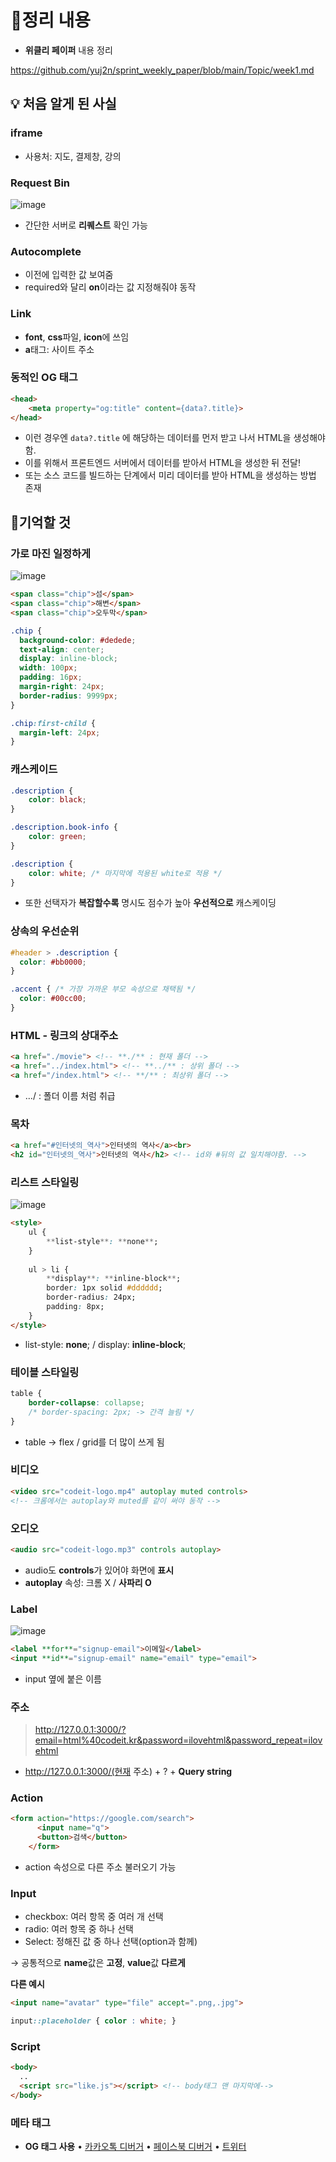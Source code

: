 # 📝정리 내용

- **위클리 페이퍼** 내용 정리

https://github.com/yuj2n/sprint_weekly_paper/blob/main/Topic/week1.md

## 💡 처음 알게 된 사실

### iframe

- 사용처: 지도, 결제창, 강의

### Request Bin

![image](https://github.com/user-attachments/assets/74a34dcb-9ff2-4bbf-9c16-a663edfcd088)


- 간단한 서버로 **리퀘스트** 확인 가능

### Autocomplete

- 이전에 입력한 값 보여줌
- required와 달리 **on**이라는 값 지정해줘야 동작

### Link

- **font**, **css**파일, **icon**에 쓰임
- **a**태그: 사이트 주소

### 동적인 OG 태그

```html
<head>
    <meta property="og:title" content={data?.title}>
</head>
```

- 이런 경우엔 `data?.title` 에 해당하는 데이터를 먼저 받고 나서 HTML을 생성해야 함.
- 이를 위해서 프론트엔드 서버에서 데이터를 받아서 HTML을 생성한 뒤 전달!
- 또는 소스 코드를 빌드하는 단계에서 미리 데이터를 받아 HTML을 생성하는 방법 존재

## 📌기억할 것

### 가로 마진 일정하게

![image](https://github.com/user-attachments/assets/f8051b66-573a-42ca-b519-84d7ca385229)


```html
<span class="chip">섬</span>
<span class="chip">해변</span>
<span class="chip">오두막</span>
```

```css
.chip {
  background-color: #dedede;
  text-align: center;
  display: inline-block;
  width: 100px;
  padding: 16px;
  margin-right: 24px;
  border-radius: 9999px;
}

.chip:first-child {
  margin-left: 24px;
}
```

### 캐스케이드

```css
.description {
	color: black;
}

.description.book-info {
	color: green;
}

.description {
	color: white; /* 마지막에 적용된 white로 적용 */
}
```

- 또한 선택자가 **복잡할수록** 명시도 점수가 높아 **우선적으로** 캐스케이딩

### 상속의 우선순위

```css
#header > .description {
  color: #bb0000;
}

.accent { /* 가장 가까운 부모 속성으로 채택됨 */
  color: #00cc00;
}
```

### HTML - 링크의 상대주소

```html
<a href="./movie"> <!-- **./** : 현재 폴더 -->
<a href="../index.html"> <!-- **../** : 상위 폴더 -->
<a href="/index.html"> <!-- **/** : 최상위 폴더 -->
```

- …/ : 폴더 이름 처럼 취급

### 목차

```html
<a href="#인터넷의_역사">인터넷의 역사</a><br>
<h2 id="인터넷의_역사">인터넷의 역사</h2> <!-- id와 #뒤의 값 일치해야함. -->
```

### 리스트 스타일링

![image](https://github.com/user-attachments/assets/91c26dd8-afcc-4ff8-946f-9a4a442b1ace)


```html
<style>
	ul {
		**list-style**: **none**;
	}
	
	ul > li {
		**display**: **inline-block**;
		border: 1px solid #dddddd;
		border-radius: 24px;
		padding: 8px;
	}
</style>
```

- list-style: **none**; / display: **inline-block**;

### 테이블 스타일링

```css
table {
	border-collapse: collapse; 
	/* border-spacing: 2px; -> 간격 늘림 */
}
```

- table → flex / grid를 더 많이 쓰게 됨

### 비디오

```html
<video src="codeit-logo.mp4" autoplay muted controls>
<!-- 크롬에서는 autoplay와 muted를 같이 써야 동작 -->
```

### 오디오

```html
<audio src="codeit-logo.mp3" controls autoplay>
```

- audio도 **controls**가 있어야 화면에 **표시**
- **autoplay** 속성: 크롬 X / **사파리 O**

### Label

![image](https://github.com/user-attachments/assets/448c40e1-5632-4683-80e5-896dae556ed2)


```html
<label **for**="signup-email">이메일</label>
<input **id**="signup-email" name="email" type="email">
```

- input 옆에 붙은 이름

### 주소

> http://127.0.0.1:3000/?email=html%40codeit.kr&password=ilovehtml&password_repeat=ilovehtml
> 
- http://127.0.0.1:3000/(현재 주소) + ? + **Query string**

### Action

```html
<form action="https://google.com/search">
      <input name="q">
      <button>검색</button>
    </form>
```

- action 속성으로 다른 주소 불러오기 가능

### Input

- checkbox: 여러 항목 중 여러 개 선택
- radio: 여러 항목 중 하나 선택
- Select: 정해진 값 중 하나 선택(option과 함께)

→ 공통적으로 **name**값은 **고정**, **value**값 **다르게**

**다른 예시**

```html
<input name="avatar" type="file" accept=".png,.jpg">
```

```css
input::placeholder { color : white; }
```

### Script

```html
<body>
  ..
  <script src="like.js"></script> <!-- body태그 맨 마지막에-->
</body>
```

### 메타 태그

- **OG 태그 사용**
• [카카오톡 디버거](https://developers.kakao.com/tool/debugger/sharing)
• [페이스북 디버거](https://developers.facebook.com/tools/debug/)
• [트위터](https://cards-dev.twitter.com/validator)
